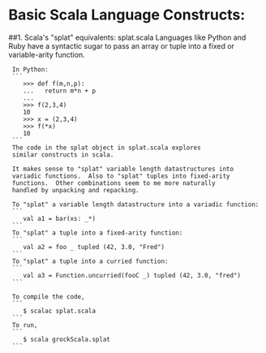 # Basic Scala Language Constructs:

##1. Scala's "splat" equivalents: splat.scala
     Languages like Python and Ruby have a syntactic
     sugar to pass an array or tuple into a fixed or
     variable-arity function.

     In Python:
     ```
        >>> def f(m,n,p):
        ...   return m*n + p
        ...
        >>> f(2,3,4)
        10
        >>> x = (2,3,4)
        >>> f(*x)
        10
     ```
     The code in the splat object in splat.scala explores
     similar constructs in scala.

     It makes sense to "splat" variable length datastructures into
     variadic functions.  Also to "splat" tuples into fixed-arity
     functions.  Other combinations seem to me more naturally
     handled by unpacking and repacking.

     To "splat" a variable length datastructure into a variadic function:
     ```
        val a1 = bar(xs: _*)
     ```
     To "splat" a tuple into a fixed-arity function:
     ```
        val a2 = foo _ tupled (42, 3.0, "Fred")
     ```
     To "splat" a tuple into a curried function:
     ```
        val a3 = Function.uncurried(fooC _) tupled (42, 3.0, "fred")
     ```

     To compile the code, 
     ```
        $ scalac splat.scala
     ```
     To run,
     ```
        $ scala grockScala.splat  
     ```
